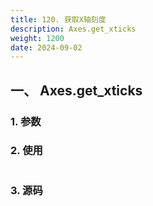```yaml
---
title: 120. 获取X轴刻度
description: Axes.get_xticks
weight: 1200
date: 2024-09-02
---
```

<style>
th, td {
  border: 1px solid rgb(190, 190, 190);
}
</style>


## 一、 Axes.get_xticks


### 1. 参数




### 2. 使用



```python


```


### 3. 源码
```python

```




